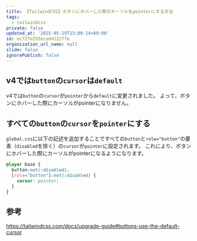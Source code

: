 ```yaml
---
title: 【TailwindCSS】ボタンにホバーした際のカーソルをpointerにする方法
tags:
  - tailwindcss
private: false
updated_at: '2025-05-19T23:00:14+09:00'
id: ec727e293ecedd12277e
organization_url_name: null
slide: false
ignorePublish: false
---
```


## v4では`button`の`cursor`は`default`

v4では`button`の`cursor`が`pointer`から`default`に変更されました。
よって、ボタンにホバーした際にカーソルがpointerになりません。

## すべての`button`の`cursor`を`pointer`にする

`global.css`に以下の記述を追加することですべての`button`と`role="button"`の要素（`disabled`を除く）の`cursor`が`pointer`に設定されます。
これにより、ボタンにホバーした際にカーソルがpointerになるようになります。

```css:global.css
@layer base {
  button:not(:disabled),
  [role="button"]:not(:disabled) {
    cursor: pointer;
  }
}
```

## 参考

https://tailwindcss.com/docs/upgrade-guide#buttons-use-the-default-cursor
